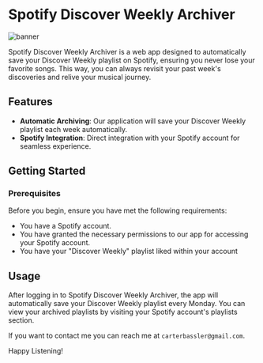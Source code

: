 # Spotify Discover Weekly Archiver

![banner](https://example.com/banner-image.jpg)

Spotify Discover Weekly Archiver is a web app designed to automatically save your Discover Weekly playlist on Spotify, ensuring you never lose your favorite songs. This way, you can always revisit your past week's discoveries and relive your musical journey.

## Features

- **Automatic Archiving**: Our application will save your Discover Weekly playlist each week automatically.
- **Spotify Integration**: Direct integration with your Spotify account for seamless experience.

## Getting Started

### Prerequisites

Before you begin, ensure you have met the following requirements:
- You have a Spotify account.
- You have granted the necessary permissions to our app for accessing your Spotify account.
- You have your "Discover Weekly" playlist liked within your account

## Usage

After logging in to Spotify Discover Weekly Archiver, the app will automatically save your Discover Weekly playlist every Monday. You can view your archived playlists by visiting your Spotify account's playlists section.

If you want to contact me you can reach me at `carterbassler@gmail.com`.

Happy Listening!
